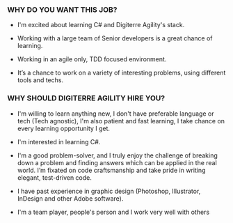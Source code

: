 ### WHY DO YOU WANT THIS JOB?
* I'm excited about learning C# and Digiterre Agility's stack.

* Working with a large team of Senior developers is a great chance of learning.

* Working in an agile only, TDD focused environment.

* It’s a chance to work on a variety of interesting problems, using different tools and techs.


### WHY SHOULD DIGITERRE AGILITY HIRE YOU?
* I'm willing to learn anything new, I don't have preferable language or tech (Tech agnostic), I'm also patient and fast learning, I take chance on every learning opportunity I get.

* I'm interested in learning C#.

* I'm a good problem-solver, and I truly enjoy the challenge of breaking down a problem and finding answers which can be applied in the real world. I’m fixated on code craftsmanship and take pride in writing elegant, test-driven code.

* I have past experience in graphic design (Photoshop, Illustrator, InDesign and other Adobe software).

* I'm a team player, people's person and I work very well with others
